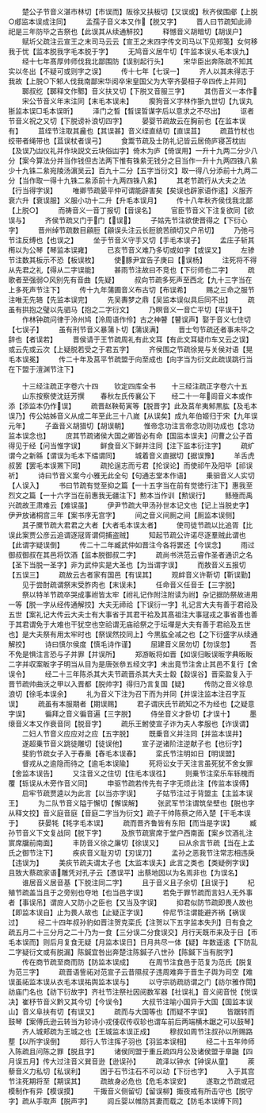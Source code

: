<!-- { "loadSidebar": true } -->
　　楚公子节音义湛市林切【市误而】阪徐又扶板切【又误或】秋齐侯围郕【上脱○郕监本误成注同】
　　孟孺子音义本又作【脱又字】
　　晋人曰节疏知此禘祀是三年防毕之吉祭也【此误其从续通觧挍】
　　释憾音义胡暗切【胡误户】
　　赋圻父疏注云宣王之末司马云云【宣王之末四字传文司马以下见郑笺】女何移我于忧【监本脱我字毛本脱于字】
　　无鸠音义居牛切【牛监本误乆毛本误九】
　　经十七年髙厚帅师伐我北鄙围防【误别起行头】
　　宋华臣出奔陈疏不知其实以冬出【不疑可或则字之误】
　　传十七年【七误一】
　　齐人以其未得志于我故【上脱○下邾人伐我南鄙宋华阅卒宋皇国父为大宰齐晏桓子卒四传上并同】
　　郰叔纥【郰释文作鄹】音义扶又切【下脱又音服三字】
　　其伤音义一本作
　　宋公节音义年末注同【末毛本误未】
　　瘈狗音义字林作狾九世切【九误丸狾监本误□毛本误昕】
　　泽门之晳【晳误晢谋字后以意求之不尽出】
　　讴者节音义祝之又切【下脱谤补浪切四字】
　　晏婴节疏故云在胸前也【在监本误有】
　　苴绖节注取其麄也【其误甚】音义绖直结切【直误苴】
　　疏苴竹杖也绞带者绳带也【苴误杖者误弓】
　　食鬻节疏及士防礼记皆云居倚庐寝苫枕凷【及误乃凷仪礼并作块説文云块俗凷字】倚木为庐【倚误用】一升十九两二分少八分【案今算法分并当作钱但古法两下惟有铢絫无钱分之目当作一升十九两四铢八絫少十九铢二絫宛陵汤濵吴云】百九十二分【五字当衍文】取一得八分添前十九两二分【当作取一得十九铢二絫添前十九两四铢八絫】
　　其老节疏行从大夫之法【行当得字误】
　　唯卿节疏晏平仲可谓能辟害矣【矣误也辟家语作逺】义服齐衰六升【衰误服】义服小功十二升【升毛本误月】
　　传十八年秋齐侯伐我北鄙【上脱○】
　　而祷音义一音丁报切【音误名】
　　官臣节音义下注复欲同【欲误与】
　　齐侯节疏又门于门【误】
　　子姑先节注欲使晋得之【下衍心字】
　　晋州绰节疏数目顅脰【顅误头注云长脰貌苦顔切又户吊切】
　　乃弛弓节注反缚也【也误之】
　　坐于节音义守手又切【手毛本误子】
　　孟庄子斩其橁以为公琴【琴监本误雍】
　　已亥节音义难乃多切或如字【或误又】
　　左骖节注数其板示不恐【板误枚】
　　使豚尹宜告子庚曰【误杨】
　　注死将不得从先君之礼【得从二字误能】
　　甚雨节注故曰不竞也【下衍师也二字】
　　疏歌者至强弱○风别先有音曲【先疑】
　　叔向节疏多死声至西北【九十三字当在上多死声节注下】
　　传十九年蒲圃音义布古切【布误希】
　　赐之三命之服节注唯无先辂【先监本误完】
　　先吴夀梦之鼎【吴监本误似具后同不出】
　　疏虽有拱抱之璧以先驷马【抱之二字衍文】
　　乃瞑音义一音亡平切【平误干】
　　作林钟疏问律于泠州鸠【泠周语作伶】古之神瞽【瞽误声】娶于音义七住切【七误子】
　　虽有刑节音义暴蒲卜切【蒲误满】
　　晋士匄节疏还者事未毕之辞也【者误若】
　　晋侯请于王节疏周礼有此文耳【有此文耳疑巾车又云之误】或云先或云次【上疑脱若受之于君五字】
　　齐侯围之节疏徐晃与关侯对语【晃毛本误冕】
　　传二十年及莒平节疏盟于向至成也【向字当为衍文此疏误跳行当在下盟于澶渊节注下】





　　十三经注疏正字卷六十四
　　钦定四库全书
　　十三经注疏正字卷六十五
　　山东按察使沈廷芳撰
　　春秋左氏传襄公下
　　经二十一年闾音义本或作添【添监本仍作误】
　　疏晋赵鞅荀寅等【脱晋字】此及莒牟夷邾黒肱【及毛本误乃】传公姑姊音义从成二年至此三十八嵗【从误矣】成九年伯姬归于宋【九年误元年】
　　子盍音义胡猎切【胡误朝】
　　惟帝念功注言帝念功则功成也【念功监本误念也】
　　庻其节疏诸侯大国之卿皆必有命【国监本误夫】问曹之公子首得见于经【问当惟字误】
　　鲜食音义下鲜并注同【注下监本衍注字】
　　疏纩谓今之新緜【谓误为毛本下緼谓同】
　　城着音义直据切【据误豫】
　　羊舌虎叔罢【罢毛本误罴下同】
　　疏抡逞志而亏君【抡误论】而使祁午及阳毕【祁误祈】
　　诗曰节音义案今小雅无此全句【句通志堂本作语】
　　乗驲音义人实切【人误入】
　　书曰节疏有觉至抑之篇【一十五字当在前有觉徳行注下】惠我至烈文之篇【一十六字当在前惠我无疆注下】勲本当作训【勲误行】
　　鲧殛而禹兴疏故王肃难云【难误虽】
　　伊尹节疏大甲汤孙世本记文也【记上当脱史字】伊尹放诸桐宫三年【案书序无宫字】
　　间之音义间厠之间【厠监本误侧】
　　其子黡节疏大君君之大者【大者毛本误太者】
　　使司徒节疏以比追胥【比误此案贾公彦云追谓逐冦胥谓伺捕盗贼】
　　知起节疏公许诺尽逐羣贼此谓也【此谓字疑误倒】
　　传二十二年臧武仲如晋注今各将罢还【今误念】
　　雨过御叔御叔在其邑将饮酒【监本脱御叔二字】
　　疏尚书洪范云睿作圣者通识之名【圣下当脱一圣字】非为武仲实是大圣也【为当谓字误】
　　而敖音义五报切【五误三】
　　疏故云古者家有国邑【有误其】
　　观衅音义许靳切【靳误勤】
　　见于尝酎疏谓祭末受胙肉也【末误未】
　　任命音义任音壬【三字脱】
　　祭以特羊节疏卒哭成事祔皆太牢【祔礼记作附注附读为祔】杂记据防祭故进用一等【脱一字从经传通解挍】大夫无禘祫【下误衍一字】礼记言大夫有善于君祫及五世【案礼记大传云大夫士有大事省于其君干袷及其髙祖注大事冦戎之事省善也善于其君谓免于大难也干犹空也空祫谓无庙祫祭之于坛墠是大夫有善于君祫及五世也】是大夫祭有用太牢时也【祭误然挍同上】今黒肱全减之也【之下衍盛字从续通解挍】
　　诗曰慎尔侯度【慎毛诗作谨】
　　屈建音义居勿切【勿误忽】
　　吾不免是惧注言恐与子并罪【并误所】
　　郑游眅将如晋【如误归眅误昄字典昄眅二字并収案眅字子明当从目为是唐张叅五经文字】未出竟节注舍止其邑不复行【舍误令】
　　经二十三年陈杀其大夫节疏晋杀其大夫士縠【縠误谷】晋栾盈复入于晋节疏帅曲沃之甲以入晋都【脱帅字】得归乃言复国【疑】
　　传防之音义徐息浪切【徐毛本误余】
　　礼为音义下注为召下而为并同【并误注监本注召字互误】
　　疏虽有本服期者【期误赐】
　　君子谓庆氏节疏知之不为经也【之疑意字误】
　　徧拜之音义徧音遍【三字脱】
　　侍坐音义才卧切【才误十】
　　墨缞音义本又作衰音同【脱音字】
　　疏乐王鲋使宣子诈为夫人孝服也【诈误谓】
　　二妇人节音义应应对之应【五字脱】
　　既乗音义并注同【并监本误井】
　　遂超乗节音义跳徒雕切【徒误他】
　　宣子逆诸阶注逆献子也【也衍字】
　　斐豹节疏女子入于舂槀【舂毛本误春】
　　栾氏节注明如日【明误盟】
　　督戎从之逾隐而待之【逾毛本误隃】
　　死将讼女于天注言虽死犹不舍女罪【舍监本误告】
　　又注音义之住切【住毛本误徃】
　　则乗节注栾乐车轹槐而覆【轹误从木旁作音义同】
　　申驱节疏若传先有子字无烦此注【传监本误傅】
　　启牢节疏贾逵以为此言【以当亦字误】
　　子姑节注过于背盟主【主监本误王】
　　为二队节音义隘于懈切【懈误解】
　　张武军节注谓筑垒壁也【脱也字从释文挍】音义庭音庭【音庭二字当为衍文】疏子干帅陈蔡之师入楚【干毛本误于】
　　获晏牦【牦字毛本误】
　　疏而晋齐鲁皆有东阳【而当是字误】
　　臧孙节音义下文复战同【脱下字】
　　及旅节疏賔席于堂户西南面【案乡饮酒礼注賔席牖前南面】
　　丰防音义徐之廉切【徐误又】
　　曰从余言节疏【当在上孟氏之御节注下】
　　疾疢音义耻刃切【刃误刀】
　　孟孙之恶我节注常志相违戾【违误为】
　　美疢节疏夫谓太子也【太监本误夫】此言之类也【类疑例字误】且致大蔡疏家语雕凭对孔子云【慿误平】出蔡地因以为名焉非也【为误名】
　　谁居音义居音基【下脱注同二字】
　　且于音义且子余切【且误于】
　　杞殖节疏盖当且于之旁别也夺地【也当邑字误】
　　若免于罪节疏而言妇人无外事者【事误吊】谓庻人又防小之臣也【又当及字误】
　　抑君似防节疏即畏人故也【即监本误自】止为畏人故也【止疑正字误】
　　仲尼节注谓能避齐祸【祸误过】
　　经二十四年叔孙豹如晋注贺克栾氏【注贺以下五字监本失刋】日有食之疏五月二十三分月之二十乃为一食【三分误二分食误交】月行天既帀来及于日【帀毛本误而】则后月复食无疑【月监本误日】日月共尽一体【疑】年数遥逺【下防乱二字疑衍文或有脱漏】陈鍼宜咎出奔楚注陈鍼子八世孙【陈鍼下当有脱字】
　　传在商节疏至商而防【防监本误成】
　　在周节注食邑于范复为范氏【脱复为范三字】
　　疏晋语訾祏对范宣子云昔隰叔子违周难奔于晋生子舆为司空【难误虽祏监本误从衣毛本误祐舆监本误与】
　　以守宗祊疏祊谓之门【祊尔雅作閍】祊庙门名也【祊下衍故字】齐社节注祭社因阅数军器【社误礼】音义阅音悦【悦误决】崔杼节音义黔又其今切【今误令】
　　大叔节注喻小国异于大国【国监本误山】音义阜扶有切【有误又】
　　疏而与大国等也【而疑不字误】
　　皆踞转而鼓琴【案傅氏逊云转当为轸诗小戎俴収传収轸也谓车前后两端横木踞之可以鼓琴】
　　齐人城郏疏为王城之也【王城监本误正成】
　　穆叔如周节注叔孙以所赐路塟【以所字误倒】
　　郑行人节注挥子羽也【羽监本误相】
　　经二十五年帅师入陈疏且问陈之罪【脱且字】
　　诸侯同盟于重丘疏四月公及诸侯盟于臯鼬【四月误五月】传大过注音义巽音逊【逊误孙】
　　疏泽以钟水【钟误从童】
　　蒺藜音义力私切【私误利】
　　困于石节注石不可以动【下衍也字】
　　入于其宫节注死期将至【期误其】
　　疏故身必危也【危毛本误安】
　　遂取之节疏或冠模制作有异【模误摸】
　　干掫音义侧留切【留误柳】掫夜戒有所击守也【脱守字】疏从手取声【脱声字】
　　闾丘婴以帷防其妻而载之【防毛本误缚下同】
